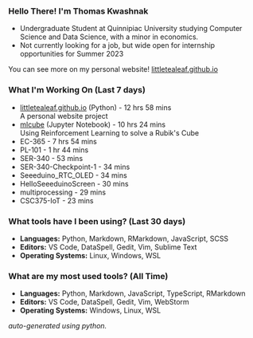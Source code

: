 
### Hello There! I'm Thomas Kwashnak

- Undergraduate Student at Quinnipiac University studying Computer Science and Data Science, with a minor in economics.
- Not currently looking for a job, but wide open for internship opportunities for Summer 2023

You can see more on my personal website! [littletealeaf.github.io](https://littletealeaf.github.io)

### What I'm Working On (Last 7 days)
<ul><li><a href="https://github.com/LittleTealeaf/littletealeaf.github.io">littletealeaf.github.io</a> (Python) - 12 hrs 58 mins<br>A personal website project</li><li><a href="https://github.com/LittleTealeaf/mlcube">mlcube</a> (Jupyter Notebook) - 10 hrs 24 mins<br>Using Reinforcement Learning to solve a Rubik's Cube</li><li>EC-365 - 7 hrs 54 mins</li><li>PL-101 - 1 hr 44 mins</li><li>SER-340 - 53 mins</li><li>SER-340-Checkpoint-1 - 34 mins</li><li>Seeeduino_RTC_OLED - 34 mins</li><li>HelloSeeeduinoScreen - 30 mins</li><li>multiprocessing - 29 mins</li><li>CSC375-IoT - 23 mins</li></ul>

### What tools have I been using? (Last 30 days)
- **Languages:** Python, Markdown, RMarkdown, JavaScript, SCSS
- **Editors:** VS Code, DataSpell, Gedit, Vim, Sublime Text
- **Operating Systems:** Linux, Windows, WSL

### What are my most used tools? (All Time)
- **Languages:** Python, Markdown, JavaScript, TypeScript, RMarkdown
- **Editors:** VS Code, DataSpell, Gedit, Vim, WebStorm
- **Operating Systems:** Windows, Linux, WSL

*auto-generated using python.*
